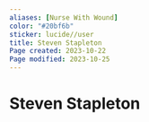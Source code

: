 ```yaml
---
aliases: [Nurse With Wound]
color: "#20bf6b"
sticker: lucide//user
title: Steven Stapleton
Page created: 2023-10-22
Page modified: 2023-10-25
---
```


# Steven Stapleton

